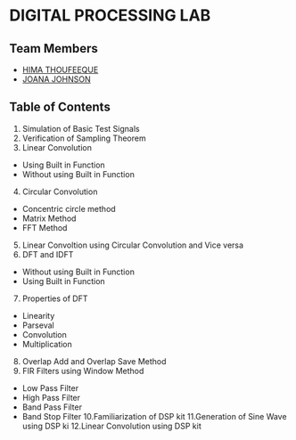 # DIGITAL PROCESSING LAB

## Team Members
- <a href="https://github.com/himathou">HIMA THOUFEEQUE</a>
- <a href="https://github.com/kachattathappa">JOANA JOHNSON</a>

## Table of Contents
1. Simulation of Basic Test Signals
2. Verification of Sampling Theorem
3. Linear Convolution
  - Using Built in Function
  - Without using Built in Function
4. Circular Convolution
  - Concentric circle method
  - Matrix Method
  - FFT Method
5. Linear Convoltion using Circular Convolution and Vice versa
6. DFT and IDFT
  - Without using Built in Function
  - Using Built in Function
7. Properties of DFT
  - Linearity
  - Parseval
  - Convolution
  - Multiplication
8. Overlap Add and Overlap Save Method
9. FIR Filters using Window Method
  - Low Pass Filter
  - High Pass Filter
  - Band Pass Filter
  - Band Stop Filter
10.Familiarization of DSP kit
11.Generation of Sine Wave using DSP ki
12.Linear Convolution using DSP kit
